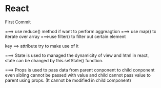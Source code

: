 # React
First Commit

===> use reduce() method if want to perform aggreagtion
===> use map() to iterate over array
===>use filter() to filter out certain element

key ==> attribute try to make use of it

===> State is used to managed the dynamicity of view and html in react, state can be changed by this.setState() function.

===> Props is used to pass data from parent conponent to child conponent even sibling cannot be passed with value and child cannot pass value to parent using props. (It cannot be modified in child component)